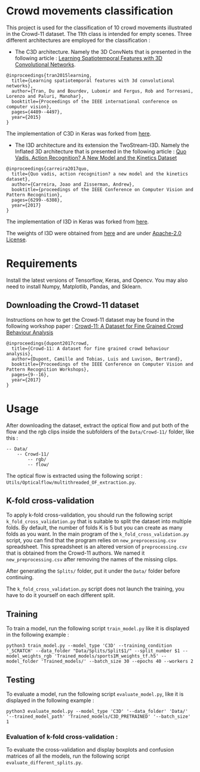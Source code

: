 # Crowd movements classification

This project is used for the classification of 10 crowd movements illustrated in the Crowd-11 dataset. The 11th class is intended for empty scenes.
Three different architectures are employed for the classification : 
- The C3D architecture. Namely the 3D ConvNets that is presented in the following article : [Learning Spatiotemporal Features with 3D Convolutional Networks](https://arxiv.org/pdf/1412.0767.pdf).
```
@inproceedings{tran2015learning,
  title={Learning spatiotemporal features with 3d convolutional networks},
  author={Tran, Du and Bourdev, Lubomir and Fergus, Rob and Torresani, Lorenzo and Paluri, Manohar},
  booktitle={Proceedings of the IEEE international conference on computer vision},
  pages={4489--4497},
  year={2015}
}
```
The implementation of C3D in Keras was forked from [here](https://github.com/axon-research/c3d-keras).

- The I3D architecture and its extension the TwoStream-I3D. Namely the Inflated 3D architecture that is presented in the following article : [Quo Vadis, Action Recognition? A New Model and the Kinetics Dataset](https://arxiv.org/pdf/1705.07750.pdf)

```
@inproceedings{carreira2017quo,
  title={Quo vadis, action recognition? a new model and the kinetics dataset},
  author={Carreira, Joao and Zisserman, Andrew},
  booktitle={proceedings of the IEEE Conference on Computer Vision and Pattern Recognition},
  pages={6299--6308},
  year={2017}
}
```

The implementation of I3D in Keras was forked from [here](https://github.com/dlpbc/keras-kinetics-i3d).

The weights of I3D were obtained from [here](https://github.com/dlpbc/keras-kinetics-i3d) and are under [Apache-2.0 License](https://github.com/deepmind/kinetics-i3d/blob/master/LICENSE).

# Requirements

Install the latest versions of Tensorflow, Keras, and Opencv. You may also need to install Numpy, Matplotlib, Pandas, and Sklearn.

## Downloading the Crowd-11 dataset

Instructions on how to get the Crowd-11 dataset may be found in the following workshop paper : [Crowd-11: A Dataset for Fine Grained Crowd Behaviour Analysis](http://openaccess.thecvf.com/content_cvpr_2017_workshops/w37/papers/Dupont_Crowd-11_A_Dataset_CVPR_2017_paper.pdf)

```
@inproceedings{dupont2017crowd,
  title={Crowd-11: A dataset for fine grained crowd behaviour analysis},
  author={Dupont, Camille and Tobias, Luis and Luvison, Bertrand},
  booktitle={Proceedings of the IEEE Conference on Computer Vision and Pattern Recognition Workshops},
  pages={9--16},
  year={2017}
}
```

# Usage

After downloading the dataset, extract the optical flow and put both of the flow and the rgb clips inside the subfolders of the `Data/Crowd-11/` folder, like this :

```
-- Data/
    -- Crowd-11/
        -- rgb/
        -- flow/
```

The optical flow is extracted using the following script : `Utils/Opticalflow/multithreaded_OF_extraction.py`.

## K-fold cross-validation
To apply k-fold cross-validation, you should run the following script `k_fold_cross_validation.py` that is suitable to split the dataset into multiple folds. By default, the number of folds K is 5 but you can create as many folds as you want.
In the main program of the `k_fold_cross_validation.py` script, you can find that the program relies on `new_preprocessing.csv` spreadsheet. This spreadsheet is an altered version of `preprocessing.csv` that is obtained from the Crowd-11 authors. We named it `new_preprocessing.csv` after removing the names of the missing clips.

After generating the `Splits/` folder, put it under the `Data/` folder before continuing.

The `k_fold_cross_validation.py` script does not launch the training, you have to do it yourself on each different split.

## Training
To train a model, run the following script `train_model.py` like it is displayed in the following example :

```
python3 train_model.py --model_type 'C3D' --training_condition '_SCRATCH' --data_folder "Data/Splits/Split$1/" --split_number $1 --model_weights_rgb 'Trained_models/sports1M_weights_tf.h5' --model_folder 'Trained_models/' --batch_size 30 --epochs 40 --workers 2
```

## Testing
To evaluate a model, run the following script `evaluate_model.py`, like it is displayed in the following example :
```
python3 evaluate_model.py --model_type 'C3D' '--data_folder' 'Data/' '--trained_model_path' 'Trained_models/C3D_PRETRAINED' '--batch_size' 1
```

### Evaluation of k-fold cross-validation :

To evaluate the cross-validation and display boxplots and confusion matrices of all the models, run the following script `evaluate_different_splits.py`.
